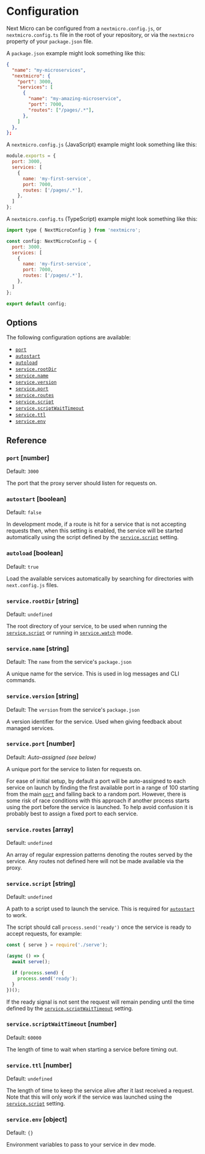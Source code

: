 
# Configuration

Next Micro can be configured from a `nextmicro.config.js`, or
`nextmicro.config.ts` file in the root of your repository, or via the
`nextmicro` property of your `package.json` file.

A `package.json` example might look something like this:

```json
{
  "name": "my-microservices",
  "nextmicro": {
    "port": 3000,
    "services": [
      {
        "name": "my-amazing-microservice",
        "port": 7000,
        "routes": ["/pages/.*"],
      },
    ]
  },
};
```

A `nextmicro.config.js` (JavaScript) example might look something like this:

```js
module.exports = {
  port: 3000,
  services: [
    {
      name: 'my-first-service',
      port: 7000,
      routes: ['/pages/.*'],
    },
  ]
};
```

A `nextmicro.config.ts` (TypeScript) example might look something like this:

```js
import type { NextMicroConfig } from 'nextmicro';

const config: NextMicroConfig = {
  port: 3000,
  services: [
    {
      name: 'my-first-service',
      port: 7000,
      routes: ['/pages/.*'],
    },
  ]
};

export default config;
```

## Options

The following configuration options are available:

- [`port`](#port-number)
- [`autostart`](#autostart-boolean)
- [`autoload`](#autoload-boolean)
- [`service.rootDir`](#servicerootdir-string)
- [`service.name`](#servicename-string)
- [`service.version`](#serviceversion-string)
- [`service.port`](#serviceport-number)
- [`service.routes`](#serviceroutes-array)
- [`service.script`](#servicescript-string)
- [`service.scriptWaitTimeout`](#servicescriptwaittimeout-number)
- [`service.ttl`](#servicettl-number)
- [`service.env`](#serviceenv-object)

## Reference

### `port` [number]

Default: `3000`

The port that the proxy server should listen for requests on.

### `autostart` [boolean]

Default: `false`

In development mode, if a route is hit for a service that is not accepting
requests then, when this setting is enabled, the service will be started
automatically using the script defined by the [`service.script`](#servicescript-string)
setting.

### `autoload` [boolean]

Default: `true`

Load the available services automatically by searching for directories with
`next.config.js` files.

### `service.rootDir` [string]

Default: `undefined`

The root directory of your service, to be used when running the
[`service.script`](#servicescript-string) or running in [`service.watch`](#servicewatch-boolean)
mode.


### `service.name` [string]

Default: The `name` from the service's `package.json`

A unique name for the service. This is used in log messages and CLI commands.

### `service.version` [string]

Default: The `version` from the service's `package.json`

A version identifier for the service. Used when giving feedback about managed services.

### `service.port` [number]

Default: *Auto-assigned (see below)*

A unique port for the service to listen for requests on.

For ease of initial setup, by default a port will be auto-assigned to each
service on launch by finding the first available port in a range of 100 starting
from the main [`port`](#port-number) and falling back to a random port. However,
there is some risk of race conditions with this approach if another process
starts using the port before the service is launched. To help avoid confusion
it is probably best to assign a fixed port to each service.

### `service.routes` [array]

Default: `undefined`

An array of regular expression patterns denoting the routes served by the
service. Any routes not defined here will not be made available via the proxy.

### `service.script` [string]

Default: `undefined`

A path to a script used to launch the service. This is required for
[`autostart`](#autostart-boolean) to work.

The script should call `process.send('ready')` once the service is ready to
accept requests, for example:

```js
const { serve } = require('./serve');

(async () => {
  await serve();

  if (process.send) {
    process.send('ready');
  }
})();
```

If the ready signal is not sent the request will remain pending until the
time defined by the [`service.scriptWaitTimeout`](#servicewaittimeout-number) setting.

### `service.scriptWaitTimeout` [number]

Default: `60000`

The length of time to wait when starting a service before timing out.

### `service.ttl` [number]

Default: `undefined`

The length of time to keep the service alive after it last received a request.
Note that this will only work if the service was launched using the
[`service.script`](#servicescript-string) setting.

### `service.env` [object]

Default: `{}`

Environment variables to pass to your service in dev mode.
